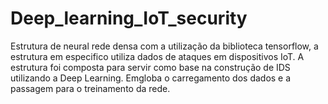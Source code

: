 # Deep_learning_IoT_security

Estrutura de neural rede densa com a utilização da biblioteca tensorflow, a estrutura em especifico utiliza dados de ataques em dispositivos IoT.
A estrutura foi composta para servir como base na construção de IDS utilizando a Deep Learning. Emgloba o carregamento dos dados e a passagem para o treinamento da rede.


